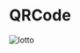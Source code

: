 # QRCode

![lotto](https://user-images.githubusercontent.com/88297463/132668227-280b4e55-b0ad-4242-b98f-fe2e7fe5f89e.png)
